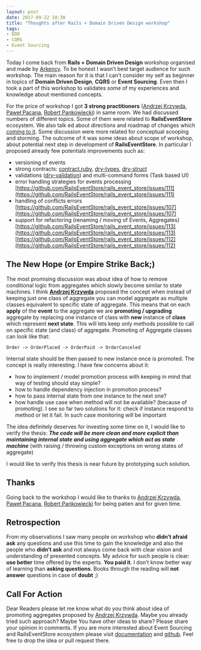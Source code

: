 ```yaml
---
layout: post
date: 2017-09-22 18:30
title: "Thoughts after Rails + Domain Driven Design workshop"
tags:
- DDD
- CQRS
- Event Sourcing
---
```

Today I come back from **Rails + Domain Driven Design** workshop organised and made by [Arkency](http://arkency.com/). To be honest I wasn’t best target audience for such workshop. The main reason for it is that I can't consider my self as beginner in topics of **Domain Driven Design**, **CQRS** or **Event Sourcing**. Even then I took a part of this workshop to validates some of my experiences and knowledge about mentioned concepts. 

For the price of workshop I got **3 strong practitioners** ([Andrzej Krzywda](https://twitter.com/andrzejkrzywda
), [Paweł Pacana](https://twitter.com/pawelpacana), [Robert Pankowiecki](https://twitter.com/pankowecki)) in same room. 
We had discussed numbers of different topics. Some of them were related to **RailsEventStore** ecosystem. We also talk ed about directions and roadmap of changes which [coming to it](https://github.com/RailsEventStore/rails_event_store/pull/86). Some discussion were more related for conceptual scooping and storming. The outcome of it was some ideas about scope of workshop, about potential next step in development of **RailsEventStore**. In particular I proposed already few potentials improvements such as:
 
- versioning of events 
- strong contracts: [contract.ruby](https://egonschiele.github.io/contracts.ruby/), [dry-types](http://dry-rb.org/gems/dry-types/), [dry-struct](http://dry-rb.org/gems/dry-struct/)
- validations ([dry-validation](http://dry-rb.org/gems/dry-validation/)) and multi-command forms (Task based UI)
- error handling strategies for events processing
[https://github.com/RailsEventStore/rails_event_store/issues/111](https://github.com/RailsEventStore/rails_event_store/issues/111)
- handling of conflicts errors [https://github.com/RailsEventStore/rails_event_store/issues/107](https://github.com/RailsEventStore/rails_event_store/issues/107)
- support for refactoring (renaming / moving of Events, Aggregates) [https://github.com/RailsEventStore/rails_event_store/issues/113](https://github.com/RailsEventStore/rails_event_store/issues/113)
[https://github.com/RailsEventStore/rails_event_store/issues/112](https://github.com/RailsEventStore/rails_event_store/issues/112)

## The New Hope (or Empire Strike Back;)
The most promising discussion was about idea of how to remove conditional logic from aggregates which slowly become similar to state machines. I think [**Andrzej Krzywda**](https://twitter.com/andrzejkrzywda
) proposed the concept when instead of keeping just one class of aggregate you can model aggregate as multiple classes equivalent to specific state of aggregate. This means that on each **apply** of the **event** to the aggregate we are **promoting /  upgrading** aggregate by replacing one instance of class with **new** instance of **class** which represent **next state**. This will lets keep only methods possible to call on specific state (and class) of aggregate. Promoting of Aggregate classes can look like that:

```
Order -> OrderPlaced -> OrderPaid -> OrderCanceled
```

Internal state should be then passed to new instance once is promoted. The concept is really interesting. I have few concerns about it:

- how to implement / model promotion process with keeping in mind
that way of testing should stay simple?
- how to handle dependency injection in promotion process?
- how to pass internal state from one instance to the next one?
- how handle use case when method will not be available? (because of promoting). I see so far two solutions for it: check if instance respond to method or let it fail. In such case monitoring will be important

The idea definitely deserves for investing some time on it, I would like to verify the thesis: ***The code will be more clean and more explicit than maintaining internal state and using aggregate which act as state machine*** (with raising / throwing custom exceptions on wrong states of aggregate)

I would like to verify this thesis is near future by prototyping such solution.

## Thanks

Going back to the workshop I would like to thanks to [Andrzej Krzywda](https://twitter.com/andrzejkrzywda
), [Paweł Pacana](https://twitter.com/pawelpacana), [Robert Pankowiecki](https://twitter.com/pankowecki) for being patien and for given time.

## Retrospection

From my observations I saw many people on workshop who **didn’t afraid ask** any questions and use this time to gain the knowledge and also the people who **didn’t ask** and not always come back with clear vision and understanding of presented concepts. My advice for such people is clear: **use better** time offered by the experts. **You paid it**. I don’t know better way of learning than **asking questions**. Books through the reading will **not answer** questions in case of **doubt** ;)

## Call For Action
Dear Readers please let me know what do you think about idea of promoting aggregates proposed by [Andrzej Krzywda](https://twitter.com/andrzejkrzywda). Maybe you already tried such approach? Maybe You have other ideas to share? Please share your opinion in comments. If you are more interested about Event Sourcing and RailsEventStore ecosystem please visit [documentation](http://railseventstore.org/) and [github](https://github.com/RailsEventStore/rails_event_store). Feel free to drop the idea or pull request there.
